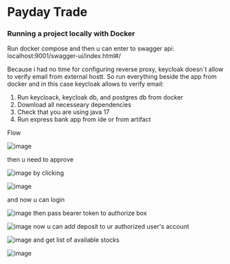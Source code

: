 # Payday Trade

### Running a project locally with Docker

 Run docker compose and then u can enter to swagger api: localhost:9001/swagger-ui/index.html#/


 Because i had no time for configuring reverse proxy, keycloak doesn`t allow to verify email from external hostt. So run everything beside the app from docker and in this case keycloak allows to verify email:
1. Run keycloack, keycloak db, and postgres db from docker
2. Download all necesseary dependencies
3. Сheck that you are using java 17
4. Run express bank app from ide or from artifact

Flow

![image](https://github.com/orxanmamedov/pd/assets/140556961/57a38488-b3a0-4f6a-a73d-f3e53b4c539d)

then u need to approve

![image](https://github.com/orxanmamedov/pd/assets/140556961/f877cd27-e941-49cc-aba9-ac3d1de5a229)
by clicking

![image](https://github.com/orxanmamedov/pd/assets/140556961/a6f0c06a-a780-4fc5-bef1-edce37317fc6)

and now u can login

![image](https://github.com/orxanmamedov/pd/assets/140556961/f31806b2-11e2-4566-968f-a2de946fb38e)
then pass bearer token to authorize box

![image](https://github.com/orxanmamedov/pd/assets/140556961/cb003b40-0413-4ffc-8738-2e7e7b273c13)
now u can add deposit to ur authorized user's account

![image](https://github.com/orxanmamedov/pd/assets/140556961/7671c2b4-b58a-4d5e-a6e9-f6d90af7065a)
and get list of available stocks

![image](https://github.com/orxanmamedov/pd/assets/140556961/207596b3-df11-4b62-8989-e7662a5ee710)







